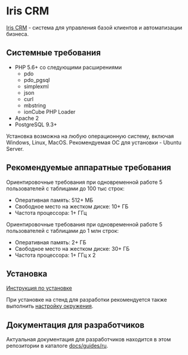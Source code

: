 Iris CRM
========

[Iris CRM](http://iris-crm.ru) - система для управления базой клиентов 
и автоматизации бизнеса.

Системные требования
--------------------

-   PHP 5.6+ со следующими расширениями
    -   pdo
    -   pdo_pgsql
    -   simplexml
    -   json
    -   curl
    -   mbstring
    -   ionCube PHP Loader
-   Apache 2
-   PostgreSQL 9.3+
 
Установка возможна на любую операционную систему, включая Windows, Linux, MacOS. 
Рекомендуемая ОС для установки - Ubuntu Server.

Рекомендуемые аппаратные требования
-----------------------------------

Ориентировочные требования при одновременной работе 5 пользователей 
с таблицами до 100 тыс строк:

- Оперативная память: 512+ МБ
- Свободное место на жестком диске: 10+ ГБ
- Частота процессора: 1+ ГГц

Ориентировочные требования при одновременной работе 5 пользователей 
с таблицами до 1 млн строк:

- Оперативная память: 2+ ГБ
- Свободное место на жестком диске: 30+ ГБ
- Частота процессора: 1+ ГГц x 2

Установка
---------

[Инструкция по установке](docs/guides/ru/installation.md)

При установке на стенд для разработки рекомендуется также 
выполнить [настройку окружения](docs/guides/ru/environments.md).

Документация для разработчиков
------------------------------

Актуальная документация для разработчиков находится в этом репозитории 
в каталоге [docs/guides/ru](docs/guides/ru).
